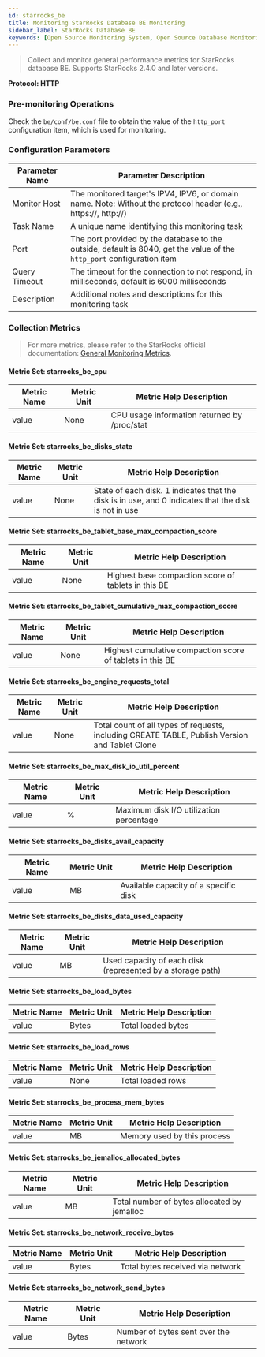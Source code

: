 ```yaml
---
id: starrocks_be
title: Monitoring StarRocks Database BE Monitoring
sidebar_label: StarRocks Database BE
keywords: [Open Source Monitoring System, Open Source Database Monitoring, StarRocks Database BE Monitoring]
---
```


> Collect and monitor general performance metrics for StarRocks database BE. Supports StarRocks 2.4.0 and later versions.

**Protocol: HTTP**

### Pre-monitoring Operations 

Check the `be/conf/be.conf` file to obtain the value of the `http_port` configuration item, which is used for monitoring.

### Configuration Parameters

| Parameter Name | Parameter Description |
|---------------|----------------------|
| Monitor Host | The monitored target's IPV4, IPV6, or domain name. Note: Without the protocol header (e.g., https://, http://) |
| Task Name | A unique name identifying this monitoring task |
| Port | The port provided by the database to the outside, default is 8040, get the value of the `http_port` configuration item |
| Query Timeout | The timeout for the connection to not respond, in milliseconds, default is 6000 milliseconds |
| Description | Additional notes and descriptions for this monitoring task |

### Collection Metrics

> For more metrics, please refer to the StarRocks official documentation: [General Monitoring Metrics](https://docs.mirrorship.cn/docs/administration/management/monitoring/metrics/).

#### Metric Set: starrocks_be_cpu

| Metric Name | Metric Unit | Metric Help Description |
|------------|-------------|------------------------|
| value | None | CPU usage information returned by /proc/stat |

#### Metric Set: starrocks_be_disks_state

| Metric Name | Metric Unit | Metric Help Description |
|------------|-------------|------------------------|
| value | None | State of each disk. 1 indicates that the disk is in use, and 0 indicates that the disk is not in use |

#### Metric Set: starrocks_be_tablet_base_max_compaction_score

| Metric Name | Metric Unit | Metric Help Description |
|------------|-------------|------------------------|
| value | None | Highest base compaction score of tablets in this BE |

#### Metric Set: starrocks_be_tablet_cumulative_max_compaction_score

| Metric Name | Metric Unit | Metric Help Description |
|------------|-------------|------------------------|
| value | None | Highest cumulative compaction score of tablets in this BE |

#### Metric Set: starrocks_be_engine_requests_total

| Metric Name | Metric Unit | Metric Help Description |
|------------|-------------|------------------------|
| value | None | Total count of all types of requests, including CREATE TABLE, Publish Version and Tablet Clone |

#### Metric Set: starrocks_be_max_disk_io_util_percent

| Metric Name | Metric Unit | Metric Help Description |
|------------|-------------|------------------------|
| value | % | Maximum disk I/O utilization percentage |

#### Metric Set: starrocks_be_disks_avail_capacity

| Metric Name | Metric Unit | Metric Help Description |
|------------|-------------|------------------------|
| value | MB | Available capacity of a specific disk |

#### Metric Set: starrocks_be_disks_data_used_capacity

| Metric Name | Metric Unit | Metric Help Description |
|------------|-------------|------------------------|
| value | MB | Used capacity of each disk (represented by a storage path) |

#### Metric Set: starrocks_be_load_bytes

| Metric Name | Metric Unit | Metric Help Description |
|------------|-------------|------------------------|
| value | Bytes | Total loaded bytes |

#### Metric Set: starrocks_be_load_rows

| Metric Name | Metric Unit | Metric Help Description |
|------------|-------------|------------------------|
| value | None | Total loaded rows |

#### Metric Set: starrocks_be_process_mem_bytes

| Metric Name | Metric Unit | Metric Help Description |
|------------|-------------|------------------------|
| value | MB | Memory used by this process |

#### Metric Set: starrocks_be_jemalloc_allocated_bytes

| Metric Name | Metric Unit | Metric Help Description |
|------------|-------------|------------------------|
| value | MB | Total number of bytes allocated by jemalloc |

#### Metric Set: starrocks_be_network_receive_bytes

| Metric Name | Metric Unit | Metric Help Description |
|------------|-------------|------------------------|
| value | Bytes | Total bytes received via network |

#### Metric Set: starrocks_be_network_send_bytes

| Metric Name | Metric Unit | Metric Help Description |
|------------|-------------|------------------------|
| value | Bytes | Number of bytes sent over the network | 